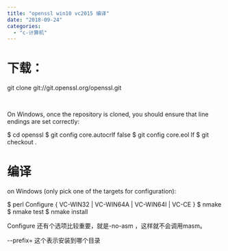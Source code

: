 ```yaml
---
title: "openssl win10 vc2015 编译"
date: "2018-09-24"
categories: 
  - "c-计算机"
---
```


# 下载：

git clone git://git.openssl.org/openssl.git

 

On Windows, once the repository is cloned, you should ensure that line endings are set correctly:

$ cd openssl $ git config core.autocrlf false $ git config core.eol lf $ git checkout .

# 编译

on Windows (only pick one of the targets for configuration):

$ perl Configure { VC-WIN32 | VC-WIN64A | VC-WIN64I | VC-CE } $ nmake $ nmake test $ nmake install

Configure 还有个选项比较重要，就是-no-asm ，这样就不会调用masm。

\--prefix= 这个表示安装到哪个目录
